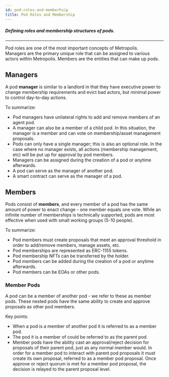 ```yaml
---
id: pod-roles-and-memberhsip
title: Pod Roles and Membership
---
```

##### Defining roles and membership structures of pods.
---
Pod roles are one of the most important concepts of Metropolis. Managers are the primary unique role that can be assigned to various actors within Metropolis. Members are the entities that can make up pods.

## Managers

A pod **manager** is similar to a landlord in that they have executive power to change membership requirements and evict bad actors, but minimal power to control day-to-day actions. 

To summarize: 

* Pod managers have unilateral rights to add and remove members of an agent pod. 
* A manager can also be a member of a child pod. In this situation, the manager is a member and can vote on membership/asset management proposals.
* Pods can only have a single manager; this is also an optional role. In the case where no manager exists, all actions (membership management, etc) will be put up for approval by pod members. 
* Managers can be assigned during the creation of a pod or anytime afterwards.
* A pod can serve as the manager of another pod. 
* A smart contract can serve as the manager of a pod.

## Members

Pods consist of **members**, and every member of a pod has the same amount of power to enact change - one member equals one vote. While an infinite number of memberships is technically supported, pods are most effective when used with small working groups (5-10 people).

To summarize:

* Pod members must create proposals that meet an approval threshold in order to add/remove members, manage assets, etc.
* Pod memberships are represented as ERC-1155 tokens.
* Pod membership NFTs can be transferred by the holder.
* Pod members can be added during the creation of a pod or anytime afterwards.
* Pod members can be EOAs or other pods.

### Member Pods

A pod can be a member of another pod - we refer to these as member pods. These nested pods have the same ability to create and approve proposals as other pod members. 

Key points:
* When a pod is a member of another pod it is referred to as a member pod. 
* The pod it is a member of could be referred to as the parent pod.
* Member pods have the ability cast an approval/reject decision for proposals of their parent pod, just as any normal member would. In order for a member pod to interact with parent pod proposals it must create its own proposal, referred to as a member pod proposal. Once approve or reject quorum is met for a member pod proposal, the decision is relayed to the parent proposal level.